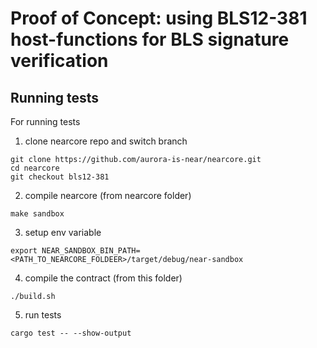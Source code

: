 # Proof of Concept: using BLS12-381 host-functions for BLS signature verification

## Running tests
For running tests 
1. clone nearcore repo and switch branch
```shell
git clone https://github.com/aurora-is-near/nearcore.git
cd nearcore
git checkout bls12-381
```

2. compile nearcore (from nearcore folder)
```shell
make sandbox
```

3. setup env variable
```shell
export NEAR_SANDBOX_BIN_PATH=<PATH_TO_NEARCORE_FOLDEER>/target/debug/near-sandbox
```

4. compile the contract (from this folder)
```shell
./build.sh
```

5. run tests
```shell
cargo test -- --show-output
```